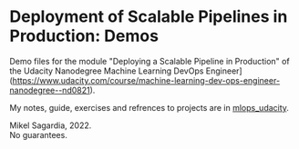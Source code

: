 # Deployment of Scalable Pipelines in Production: Demos

Demo files for the module "Deploying a Scalable Pipeline in Production" of the Udacity Nanodegree Machine Learning DevOps Engineer](https://www.udacity.com/course/machine-learning-dev-ops-engineer-nanodegree--nd0821).

My notes, guide, exercises and refrences to projects are in [mlops_udacity](https://github.com/mxagar/mlops_udacity).

Mikel Sagardia, 2022.  
No guarantees.
